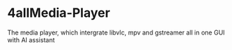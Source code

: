 # 4allMedia-Player
The media player, which intergrate libvlc, mpv and gstreamer all in one GUI
with AI assistant
